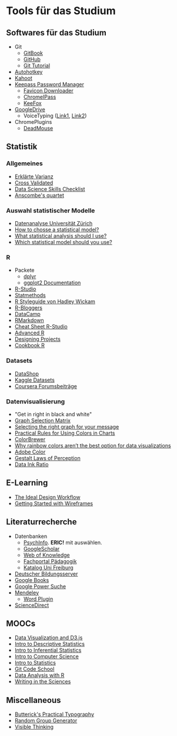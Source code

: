 # Tools für das Studium 

## Softwares für das Studium

* Git
	* [GitBook](https://www.gitbook.com/)
	* [GitHub](https://github.com/)
	* [Git Tutorial](https://rogerdudler.github.io/git-guide/index.de.html)
* [Autohotkey](https://autohotkey.com/)
* [Kahoot](https://kahoot.it/)
* [Keepass Password Manager](http://keepass.info/)
	* [Favicon Downloader](https://sourceforge.net/projects/keepass-favicon/)
	* [ChromeIPass](http://keepass.info/plugins.html#chromeipass)
	* [KeeFox](http://keefox.org/)
* [GoogleDrive](https://drive.google.com/drive/)
	* VoiceTyping ([Link1](http://www.pcworld.com/article/3038200/data-center-cloud/how-to-use-voice-dictation-in-google-docs.html), [Link2](http://www.makeuseof.com/tag/voice-typing-new-best-feature-google-docs/))
* ChromePlugins
	* [DeadMouse](https://chrome.google.com/webstore/detail/deadmouse/kioijmpindokaaahaeigkkkbogccljhm)


## Statistik

### Allgemeines

* [Erklärte Varianz](https://assessingpsyche.wordpress.com/2014/07/10/two-visualizations-for-explaining-variance-explained/)
* [Cross Validated](http://stats.stackexchange.com/)
* [Data Science Skills Checklist](http://1onjea25cyhx3uvxgs4vu325.wpengine.netdna-cdn.com/wp-content/uploads/2014/12/UdacityUltimateSkillChecklistForYourFirstDataAnalystJob.pdf)
* [Anscombe's quartet](https://en.wikipedia.org/wiki/Anscombe%27s_quartet)

### Auswahl statistischer Modelle

* [Datenanalyse Universität Zürich](http://www.methodenberatung.uzh.ch/datenanalyse.html)
* [How to chosse a statistical model?](http://api.ning.com/files/-HoKvkav3syGev9UUuehVmw8fStUH67zG-JEkMgb8ETfOrXSmIY-zvoRagfARSr5jTs7N4XEYjDazFCR6VDlJtum21HubaOB/StatisticalmodelinfographicVer31Aureus.jpg)
* [What statistical analysis should I use?](http://www.ats.ucla.edu/stat/stata/whatstat/whatstat.htm)
* [Which statistical model should you use?](https://help.xlstat.com/customer/en/portal/articles/2062461)

### R

* Packete
	* [dplyr](https://cran.rstudio.com/web/packages/dplyr/vignettes/introduction.html)
	* [ggplot2 Documentation](http://docs.ggplot2.org/current/)
* [R-Studio](https://www.rstudio.com/)
* [Statmethods](http://www.statmethods.net/)
* [R Styleguide von Hadley Wickam](http://adv-r.had.co.nz/Style.html)
* [R-Bloggers](http://www.r-bloggers.com/)
* [DataCamp](https://www.datacamp.com/)
* [RMarkdown](http://rmarkdown.rstudio.com/)
* [Cheat Sheet R-Studio](https://www.rstudio.com/resources/cheatsheets/)
* [Advanced R](http://adv-r.had.co.nz/)
* [Designing Projects](http://nicercode.github.io/blog/2013-04-05-projects/)
* [Cookbook R](http://www.cookbook-r.com/)


### Datasets

* [DataShop](https://pslcdatashop.web.cmu.edu/index.jsp?datasets=public)
* [Kaggle Datasets](https://www.kaggle.com/datasets)
* [Coursera Forumsbeiträge](https://github.com/elleros/courseraforums)

### Datenvisualisierung

* "Get in right in black and white"
* [Graph Selection Matrix](http://www.perceptualedge.com/articles/misc/Graph_Selection_Matrix.pdf)
* [Selecting the right graph for your message](http://www.perceptualedge.com/articles/ie/the_right_graph.pdf)
* [Practical Rules for Using Colors in Charts](http://www.perceptualedge.com/articles/visual_business_intelligence/rules_for_using_color.pdf)
* [ColorBrewer](http://colorbrewer2.org/)
* [Why rainbow colors aren’t the best option for data visualizations](http://www.poynter.org/2013/why-rainbow-colors-arent-always-the-best-options-for-data-visualizations/224413/)
* [Adobe Color](https://color.adobe.com/create/color-wheel)
* [Gestalt Laws of Perception](http://www.slideshare.net/luisaepv/the-gestalt-laws-of-perception)
* [Data Ink Ratio](http://www.infovis-wiki.net/index.php/Data-Ink_Ratio)

## E-Learning

* [The Ideal Design Workflow](https://blog.prototypr.io/the-ideal-design-workflow-2c200b8e337d#.w7woyayec)
* [Getting Started with Wireframes](https://blog.prototypr.io/getting-started-with-wireframes-8aff9b92a4c0#.ibrx38kfk)

## Literaturrecherche

* Datenbanken
	* [PsychInfo](http://rzblx10.uni-regensburg.de/dbinfo/dbliste.php?bib_id=ubfre&colors=7&ocolors=40&lett=f&gebiete=22). **ERIC!** mit auswählen.
	* [GoogleScholar](https://scholar.google.de/)
	* [Web of Knowledge](https://apps.webofknowledge.com/)
	* [Fachportal Pädagogik](http://www.fachportal-paedagogik.de/)
	* [Katalog Uni Freiburg](https://katalog.ub.uni-freiburg.de/opac/)
* [Deutscher Bildungsserver](http://www.bildungsserver.de/)
* [Google Books](https://books.google.de/)
* [Google Power Suche](https://supple.com.au/tools/google-advanced-search-operators/)
* [Mendeley](https://www.mendeley.com/)
	* [Word Plugin](http://support.mendeley.com/customer/en/portal/articles/168756-installing-and-using-the-word-plugin-in-windows)
* [ScienceDirect](http://www.sciencedirect.com/)

## MOOCs

* [Data Visualization and D3.js](https://www.udacity.com/course/data-visualization-and-d3js--ud507)
* [Intro to Descriptive Statistics](https://www.udacity.com/course/intro-to-descriptive-statistics--ud827)
* [Intro to Inferential Statistics](https://www.udacity.com/course/intro-to-descriptive-statistics--ud827)
* [Intro to Computer Science](https://www.udacity.com/course/intro-to-computer-science--cs101)
* [Intro to Statistics](https://www.udacity.com/course/intro-to-statistics--st101)
* [Git Code School](https://www.codeschool.com/learn/git)
* [Data Analysis with R](https://www.udacity.com/course/data-analysis-with-r--ud651)
* [Writing in the Sciences](https://lagunita.stanford.edu/courses/Medicine/SciWrite-SP/SelfPaced/about)

## Miscellaneous

* [Butterick's Practical Typography](http://practicaltypography.com/)
* [Random Group Generator](http://www.aschool.us/random/random-pair.php)
* [Visible Thinking](http://www.visiblethinkingpz.org/VisibleThinking_html_files/01_VisibleThinkingInAction/01a_VTInAction.html)
